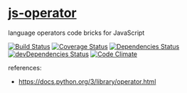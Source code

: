 [js-operator](http://aureooms.github.io/js-operator)
==

language operators code bricks for JavaScript

[![Build Status](https://travis-ci.org/aureooms/js-operator.svg)](https://travis-ci.org/aureooms/js-operator)
[![Coverage Status](https://coveralls.io/repos/aureooms/js-operator/badge.png)](https://coveralls.io/r/aureooms/js-operator)
[![Dependencies Status](https://david-dm.org/aureooms/js-operator.png)](https://david-dm.org/aureooms/js-operator#info=dependencies)
[![devDependencies Status](https://david-dm.org/aureooms/js-operator/dev-status.png)](https://david-dm.org/aureooms/js-operator#info=devDependencies)
[![Code Climate](https://codeclimate.com/github/aureooms/js-operator.png)](https://codeclimate.com/github/aureooms/js-operator)


references:

  - https://docs.python.org/3/library/operator.html
